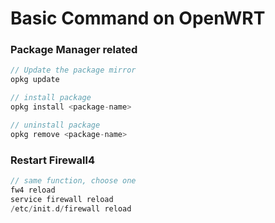 # Basic Command on OpenWRT

### Package Manager related

```c
// Update the package mirror
opkg update

// install package
opkg install <package-name>

// uninstall package
opkg remove <package-name>
```

### Restart Firewall4

```c
// same function, choose one
fw4 reload
service firewall reload
/etc/init.d/firewall reload
```
